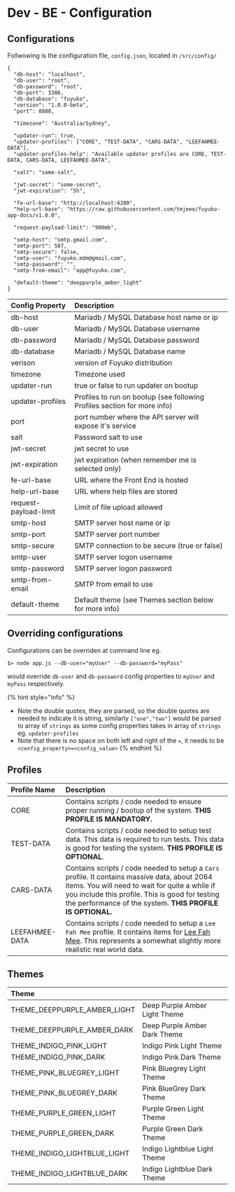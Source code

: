 # Dev - BE - Configuration

## Configurations

Follwowing is the configuration file, `config.json`,  located in `/src/config/`

```text
{
  "db-host": "localhost",
  "db-user": "root",
  "db-password": "root",
  "db-port": 3306,
  "db-database": "fuyuko",
  "version": "1.0.0-beta",
  "port": 8888,

  "timezone": "Australia/Sydney",

  "updater-run": true,
  "updater-profiles": ["CORE", "TEST-DATA", "CARS-DATA", "LEEFAHMEE-DATA"],
  "updater-profiles-help": "Available updater profiles are CORE, TEST-DATA, CARS-DATA, LEEFAHMEE-DATA",

  "salt": "some-salt",

  "jwt-secret": "some-secret",
  "jwt-expiration": "5h",

  "fe-url-base": "http://localhost:4200",
  "help-url-base": "https://raw.githubusercontent.com/tmjeee/fuyuko-app-docs/v1.0.0",

  "request-payload-limit": "900mb",

  "smtp-host": "smtp.gmail.com",
  "smtp-port": 587,
  "smtp-secure": false,
  "smtp-user": "fuyuko.mdm@gmail.com",
  "smtp-password": "",
  "smtp-from-email": "app@fuyuko.com",

  "default-theme": "deeppurple_amber_light"
}

```

| Config Property | Description |
| :--- | :--- |
| db-host | Mariadb / MySQL Database host name or ip |
| db-user | Mariadb / MySQL Database username |
| db-password | Mariadb / MySQL Database password |
| db-database | Mariadb / MySQL Database name |
| verison | version of Fuyuko distribution |
| timezone | Timezone used |
| updater-run | true or false to run updater on bootup |
| updater-profiles | Profiles to run on bootup \(see following Profiles section for more info\) |
| port | port number where the API server will expose it's service |
| salt | Password salt to use |
| jwt-secret | jwt secret to use |
| jwt-expiration | jwt expiration \(when remember me is selected only\) |
| fe-url-base | URL where the Front End is hosted |
| help-url-base | URL where help files are stored |
| request-payload-limit | Limit of file upload allowed |
| smtp-host | SMTP server host name or ip |
| smtp-port | SMTP server port number |
| smtp-secure | SMTP connection to be secure \(true or false\) |
| smtp-user | SMTP server logon username |
| smtp-password | SMTP server logon password |
| smtp-from-email | SMTP from email to use |
| default-theme | Default theme \(see Themes section below for more info\) |

## Overriding configurations 

Configurations can be overriden at command line eg.

```text
$> node app.js --db-user="myUser" --db-password="myPass"
```

would override `db-user` and `db-password` config properties to `myUser` and `myPass` respectively.

{% hint style="info" %}
* Note the double quotes, they are parsed, so the double quotes are needed to indicate it is string, similarly `["one","two"]` would be parsed to array of `strings` as some config properties takes in array of `strings` eg. `updater-profiles`
* Note that there is no space on both left and right of the `=`, it needs to be `<config_property>=<config_value>`
{% endhint %}

## Profiles

| Profile Name | Description |
| :--- | :--- |
| CORE | Contains scripts / code needed to ensure proper running / bootup of the system. **THIS PROFILE IS MANDATORY.** |
| TEST-DATA | Contains scripts / code needed to setup test data. This data is required to run tests. This data is good for testing the system. **THIS PROFILE IS OPTIONAL**. |
| CARS-DATA | Contains scripts / code needed to setup a `Cars` profile. It contains massive data, about 2064 items. You will need to wait for quite a while if you include this profile. This is good for testing the performance of the system. **THIS PROFILE IS OPTIONAL.** |
| LEEFAHMEE-DATA | Contains scripts / code needed to setup a  `Lee Fah Mee` profile. It contains items for [Lee Fah Mee](http://www.leefahmee.com.my/products/). This represents a somewhat slightly more realistic real world data.  |

## Themes

| Theme |  |
| :--- | :--- |
| THEME\_DEEPPURPLE\_AMBER\_LIGHT | Deep Purple Amber Light Theme |
| THEME\_DEEPPURPLE\_AMBER\_DARK | Deep Purple Amber Dark Theme |
| THEME\_INDIGO\_PINK\_LIGHT | Indigo Pink Light Theme |
| THEME\_INDIGO\_PINK\_DARK | Indigo Pink Dark Theme |
| THEME\_PINK\_BLUEGREY\_LIGHT | Pink Bluegrey Light Theme |
| THEME\_PINK\_BLUEGREY\_DARK | Pink BlueGrey Dark Theme |
| THEME\_PURPLE\_GREEN\_LIGHT | Purple Green Light Theme |
| THEME\_PURPLE\_GREEN\_DARK | Purple Green Dark Theme |
| THEME\_INDIGO\_LIGHTBLUE\_LIGHT | Indigo Lightblue Light Theme |
| THEME\_INDIGO\_LIGHTBLUE\_DARK | Indigo Lightblue Dark Theme |

